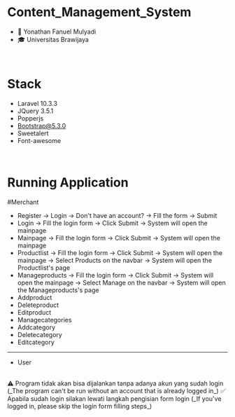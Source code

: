 # Content_Management_System

- 👨 Yonathan Fanuel Mulyadi
- 🎓 Universitas Brawijaya

<br>

# Stack
- Laravel 10.3.3
- JQuery 3.5.1
- Popperjs
- Bootstrap@5.3.0
- Sweetalert
- Font-awesome

<br>

# Running Application
#Merchant
* Register
-> Login -> Don't have an account? -> Fill the form -> Submit
* Login
-> Fill the login form -> Click Submit -> System will open the mainpage
* Mainpage
-> Fill the login form -> Click Submit -> System will open the mainpage
* Productlist
-> Fill the login form -> Click Submit -> System will open the mainpage -> Select Products on the navbar -> System will open the Productlist's page
* Manageproducts
-> Fill the login form -> Click Submit -> System will open the mainpage -> Select Manage on the navbar -> System will open the Manageproducts's page
* Addproduct
* Deleteproduct
* Editproduct
* Managecategories
* Addcategory
* Deletecategory
* Editcategory
<hr>

- User
<br>
⚠️ Program tidak akan bisa dijalankan tanpa adanya akun yang sudah login (_The program can't be run without an account that is already logged in_)
✅ Apabila sudah login silakan lewati langkah pengisian form login (_If you've logged in, please skip the login form filling steps_)

